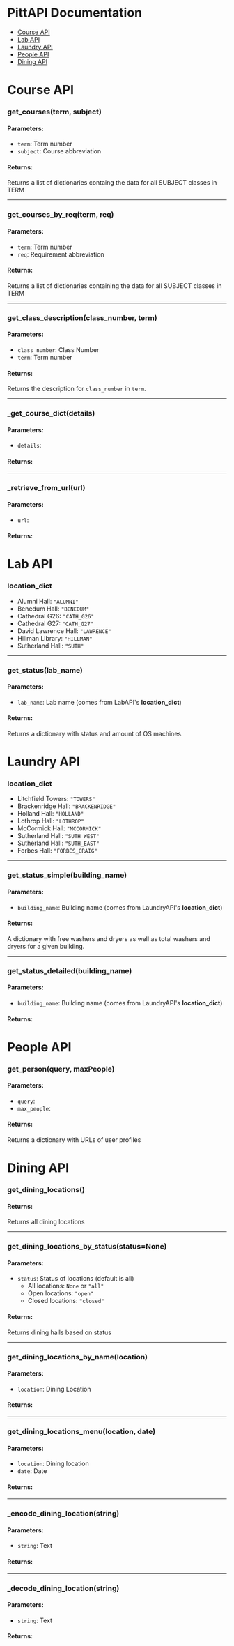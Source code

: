 # PittAPI Documentation

- [Course API](#course-api)
- [Lab API](#lab-api)
- [Laundry API](#laundry-api)
- [People API](#people-api)
- [Dining API](#dining-api)

# Course API

### **get_courses(term, subject)**

#### **Parameters**:
  - `term`: Term number
  - `subject`: Course abbreviation

#### **Returns**:
Returns a list of dictionaries containg the data for all SUBJECT classes in TERM

---

### **get_courses_by_req(term, req)**

#### **Parameters**:
  - `term`: Term number
  - `req`: Requirement abbreviation

#### **Returns**:
Returns a list of dictionaries containing the data for all SUBJECT classes in TERM

---

### **get_class_description(class_number, term)**

#### **Parameters**:
  - `class_number`: Class Number
  - `term`: Term number

#### **Returns**:
Returns the description for `class_number` in `term`.

---

### **_get_course_dict(details)**

#### **Parameters**:
  - `details`:

#### **Returns**:

---

### **_retrieve_from_url(url)**

#### **Parameters**:
  - `url`:

#### **Returns**:

# Lab API

### **location_dict**
  - Alumni Hall: `"ALUMNI"`
  - Benedum Hall: `"BENEDUM"`
  - Cathedral G26: `"CATH_G26"`
  - Cathedral G27: `"CATH_G27"`
  - David Lawrence Hall: `"LAWRENCE"`
  - Hillman Library: `"HILLMAN"`
  - Sutherland Hall: `"SUTH"`

---

### **get_status(lab_name)**

#### **Parameters**:
  - `lab_name`: Lab name (comes from LabAPI's **location_dict**)

#### **Returns**:
Returns a dictionary with status and amount of OS machines.

# Laundry API

### **location_dict**
- Litchfield Towers: `"TOWERS"`
- Brackenridge Hall: `"BRACKENRIDGE"`
- Holland Hall: `"HOLLAND"`
- Lothrop Hall: `"LOTHROP"`
- McCormick Hall: `"MCCORMICK"`
- Sutherland Hall: `"SUTH_WEST"`
- Sutherland Hall: `"SUTH_EAST"`
- Forbes Hall: `"FORBES_CRAIG"`

---

### **get_status_simple(building_name)**

#### **Parameters**:
  - `building_name`: Building name (comes from LaundryAPI's **location_dict**)


#### **Returns**:
A dictionary with free washers and dryers as well as total washers and dryers for a given building.

---

### **get_status_detailed(building_name)**

#### **Parameters**:
  - `building_name`: Building name (comes from LaundryAPI's **location_dict**)

#### **Returns**:

# People API

### **get_person(query, maxPeople)**

#### **Parameters**:
  - `query`:
  - `max_people`:

#### **Returns**:
Returns a dictionary with URLs of user profiles

# Dining API

### **get_dining_locations()**

#### **Returns**:
Returns all dining locations

---

### **get_dining_locations_by_status(status=None)**

#### **Parameters**:
  - `status`: Status of locations (default is all)
    - All locations: `None` or `"all"`
    - Open locations: `"open"`
    - Closed locations: `"closed"`

#### **Returns**:
Returns dining halls based on status

---

### **get_dining_locations_by_name(location)**

#### **Parameters**:
  - `location`: Dining Location

#### **Returns**:

---

### **get_dining_locations_menu(location, date)**

#### **Parameters**:
  - `location`: Dining location
  - `date`: Date

#### **Returns**:
---

### **_encode_dining_location(string)**

#### **Parameters**:
  - `string`: Text

#### **Returns**:

---

### **_decode_dining_location(string)**

#### **Parameters**:
  - `string`: Text

#### **Returns**:
